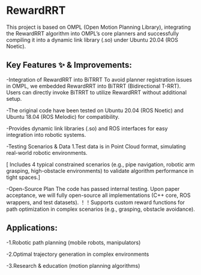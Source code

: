 # RewardRRT
This project is based on ​​OMPL (Open Motion Planning Library)​​, integrating the ​​RewardRRT​​ algorithm into OMPL’s core planners and successfully compiling it into a dynamic link library (.so) under ​​Ubuntu 20.04 (ROS Noetic)​​.

## Key Features ✨ & Improvements:​​

-Integration of RewardRRT into BiTRRT​​
To avoid planner registration issues in OMPL, we  embedded ​​RewardRRT into ​​BiTRRT (Bidirectional T-RRT)​​. Users can directly invoke BiTRRT to utilize ​​RewardRRT​​ without additional setup.

-The original code have been​ tested on ​​Ubuntu 20.04 (ROS Noetic)​​ and ​​Ubuntu 18.04 (ROS Melodic)​​ for compatibility.

-Provides dynamic link libraries (.so) and ROS interfaces for easy integration into robotic systems.

-Testing Scenarios & Data​​
1.Test data is in ​​Point Cloud format​​, simulating real-world robotic environments.

[ Includes ​​4 typical constrained scenarios​​ (e.g., pipe navigation, robotic arm grasping, high-obstacle environments) to validate algorithm performance in tight spaces.]

​​-Open-Source Plan​​
The code has passed internal testing. Upon paper acceptance, we will ​​fully open-source​​ all implementations (C++ core, ROS wrappers, and test datasets).
！！Supports ​​custom reward functions​​ for path optimization in complex scenarios (e.g., grasping, obstacle avoidance).


## ​​Applications:​​

-1.Robotic path planning (mobile robots, manipulators)

-2.Optimal trajectory generation in complex environments

-3.Research & education (motion planning algorithms)
